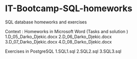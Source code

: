 # IT-Bootcamp-SQL-homeworks
SQL database homeworks and exercises

Context :
Homeworks in Microsoft Word (Tasks and solution )
1.D_05_Darko_Djekic.docx
2.D_06_Darko_Djekic.docx
3.D_07_Darko_Djekic.docx
4.D_08_Darko_Djekic.docx

Exercises in PostgreSQL
1.SQL1.sql
2.SQL2.sql
3.SQL3.sql
